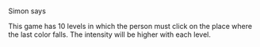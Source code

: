 # 
Simon says

This game has 10 levels in which the person must click on the place where the last color falls.
The intensity will be higher with each level.